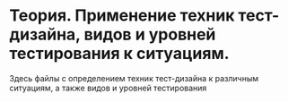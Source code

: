 # Теория. Применение техник тест-дизайна, видов и уровней тестирования к ситуациям.

Здесь файлы с определением техник тест-дизайна к различным ситуациям, а также видов и уровней тестирования
